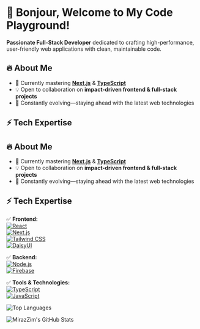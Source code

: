# 🌟 Bonjour, Welcome to My Code Playground!  

**Passionate Full-Stack Developer** dedicated to crafting high-performance, user-friendly web applications with clean, maintainable code.

## 🔥 About Me
- 🌱 Currently mastering **[Next.js](https://nextjs.org/)** & **[TypeScript](https://www.typescriptlang.org/)**
- 💡 Open to collaboration on **impact-driven frontend & full-stack projects**
- 🎯 Constantly evolving—staying ahead with the latest web technologies

## ⚡ Tech Expertise  

## 🔥 About Me
- 🌱 Currently mastering **[Next.js](https://nextjs.org/)** & **[TypeScript](https://www.typescriptlang.org/)**
- 💡 Open to collaboration on **impact-driven frontend & full-stack projects**
- 🎯 Constantly evolving—staying ahead with the latest web technologies

## ⚡ Tech Expertise  
✅ **Frontend:**  
[![React](https://img.shields.io/badge/React-20232A?style=for-the-badge&logo=react&logoColor=61DAFB)](https://react.dev/)  
[![Next.js](https://img.shields.io/badge/Next.js-000000?style=for-the-badge&logo=next.js&logoColor=white)](https://nextjs.org/)  
[![Tailwind CSS](https://img.shields.io/badge/Tailwind%20CSS-06B6D4?style=for-the-badge&logo=tailwindcss&logoColor=white)](https://tailwindcss.com/)  
[![DaisyUI](https://img.shields.io/badge/DaisyUI-FFDD40?style=for-the-badge&logo=daisyui&logoColor=black)](https://daisyui.com/)  

✅ **Backend:**  
[![Node.js](https://img.shields.io/badge/Node.js-43853D?style=for-the-badge&logo=node.js&logoColor=white)](https://nodejs.org/)  
[![Firebase](https://img.shields.io/badge/Firebase-FFCA28?style=for-the-badge&logo=firebase&logoColor=black)](https://firebase.google.com/)  

✅ **Tools & Technologies:**  
[![TypeScript](https://img.shields.io/badge/TypeScript-3178C6?style=for-the-badge&logo=typescript&logoColor=white)](https://www.typescriptlang.org/)  
[![JavaScript](https://img.shields.io/badge/JavaScript-F7DF1E?style=for-the-badge&logo=javascript&logoColor=black)](https://developer.mozilla.org/en-US/docs/Web/JavaScript)  







![Top Languages](https://github-readme-stats.vercel.app/api/top-langs/?username=MirazZim&layout=compact&theme=tokyonight)


![MirazZim's GitHub Stats](https://github-readme-stats.vercel.app/api?username=MirazZim&show_icons=true&theme=radical) 

